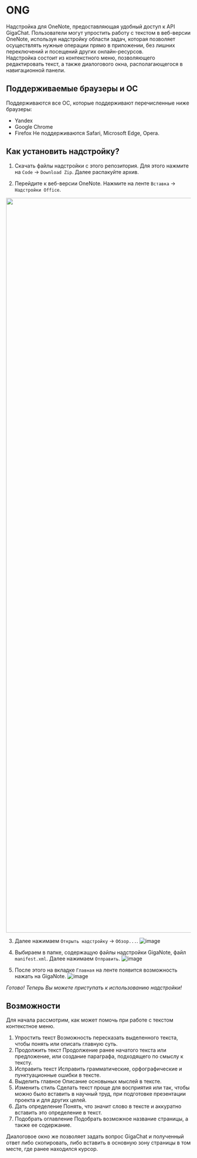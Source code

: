 # ONG
Надстройка для OneNote, предоставляющая удобный доступ к API GigaChat.
Пользователи могут упростить работу с текстом в веб-версии OneNote, используя надстройку области задач, которая позволяет осуществлять нужные операции прямо в приложении, без лишних переключений и посещений других онлайн-ресурсов.  
Надстройка состоит из контекстного меню, позволяющего редактировать текст, а также диалогового окна, располагающегося в навигационной панели.

## Поддерживаемые браузеры и ОС
Поддерживаются все ОС, которые поддерживают перечисленные ниже браузеры:
* Yandex
* Google Chrome
* Firefox
Не поддерживаются Safari, Microsoft Edge, Opera.

## Как установить надстройку?
1. Скачать файлы надстройки с этого репозитория. Для этого нажмите на `Code` -> `Download Zip`. Далее распакуйте архив.

2. Перейдите к веб-версии OneNote. Нажмите на ленте `Вставка` -> `Надстройки Office`.
<img src=https://github.com/Zonichka/ONG/assets/65851895/f01727b8-5da7-4e2a-a29c-9b521bee0ff1 width=2000 length=5000>

3. Далее нажимаем `Открыть надстройку` -> `Обзор...`.
![image](https://github.com/Zonichka/ONG/assets/65851895/e1e4013a-192b-4c2b-9299-ccb722ba2da2)

4. Выбираем в папке, содержащую файлы надстройки GigaNote, файл `manifest.xml`. Далее нажимаем `Отправить`.
![image](https://github.com/Zonichka/ONG/assets/65851895/5721fc7e-a668-47f2-ae9f-ffc6b4cf5374)

5. После этого на вкладке `Главная` на ленте появится возможность нажать на GigaNote.
![image](https://github.com/Zonichka/ONG/assets/65851895/173fc88c-a26c-41de-89d4-a01fa1657e93)

*Готово! Теперь Вы можете приступать к использованию надстройки!*

## Возможности
Для начала рассмотрим, как может помочь при работе с текстом контекстное меню.
1. Упростить текст
   Возможность пересказать выделенного текста, чтобы понять или описать главную суть.
3. Продолжить текст
   Продолжение ранее начатого текста или предложение, или создание параграфа, подходящего по смыслу к тексту.
5. Исправить текст
   Исправить грамматические, орфографические и пунктуационные ошибки в тексте.
7. Выделить главное
   Описание основыных мыслей в тексте.
9. Изменить стиль
   Сделать текст проще для восприятия или так, чтобы можно было вставить в научный труд, при подготовке презентации проекта и для других целей.
11. Дать определение
    Понять, что значит слово в тексте и аккуратно вставить это определение в текст.
13. Подобрать оглавление
    Подобрать возможное название страницы, а также ее содержание.

Диалоговое окно же позволяет задать вопрос GigaChat и полученный ответ либо скопировать, либо вставить в основную зону страницы в том месте, где ранее находился курсор.
